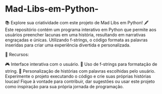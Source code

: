 # Mad-Libs-em-Python-
📚 Explore sua criatividade com este projeto de Mad Libs em Python! 🖋️
Este repositório contém um programa interativo em Python que permite aos usuários preencher lacunas em uma história, resultando em narrativas engraçadas e únicas. Utilizando f-strings, o código formata as palavras inseridas para criar uma experiência divertida e personalizada.

🚀 Recursos:

🎮 Interface interativa com o usuário.
📝 Uso de f-strings para formatação de string.
🌟 Personalização de histórias com palavras escolhidas pelo usuário.
Experimente o projeto executando o código e crie suas próprias histórias loucas! Fique à vontade para contribuir, dar sugestões ou usar este projeto como inspiração para sua própria jornada de programação.
